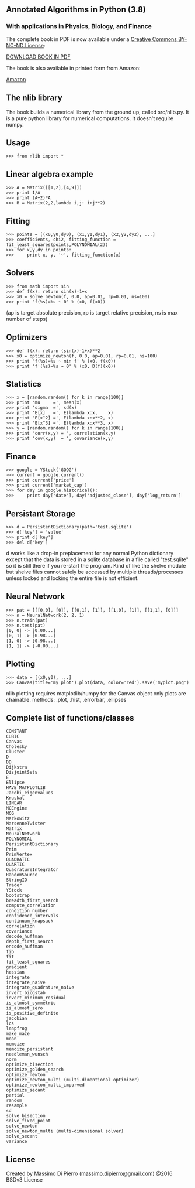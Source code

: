 ## Annotated Algorithms in Python (3.8)

### With applications in Physics, Biology, and Finance

The complete book in PDF is now available under a [Creative Commons BY-NC-ND License](http://creativecommons.org/licenses/by-nc-nd/3.0/legalcode):

[DOWNLOAD BOOK IN PDF](https://raw.githubusercontent.com/mdipierro/nlib/master/docs/book_numerical.pdf)

The book is also available in printed form from Amazon:

[Amazon](http://www.amazon.com/Annotated-Algorithms-Python-Applications-Physics/dp/0991160401)

## The nlib library

The book builds a numerical library from the ground up, called src/nlib.py.
It is a pure python library for numerical computations. It doesn't require numpy.

## Usage

    >>> from nlib import *

## Linear algebra example

    >>> A = Matrix([[1,2],[4,9]])
    >>> print 1/A 
    >>> print (A+2)*A
    >>> B = Matrix(2,2,lambda i,j: i+j**2)

## Fitting

    >>> points = [(x0,y0,dy0), (x1,y1,dy1), (x2,y2,dy2), ...]
    >>> coefficients, chi2, fitting_function = fit_least_squares(points,POLYNOMIAL(2))
    >>> for x,y,dy in points:
    >>>     print x, y, '~', fitting_function(x)

## Solvers
    
    >>> from math import sin
    >>> def f(x): return sin(x)-1+x
    >>> x0 = solve_newton(f, 0.0, ap=0.01, rp=0.01, ns=100)
    >>> print 'f(%s)=%s ~ 0' % (x0, f(x0))

(ap is target absolute precision, rp is target relative precision, ns is max number of steps)

## Optimizers

    >>> def f(x): return (sin(x)-1+x)**2
    >>> x0 = optimize_newton(f, 0.0, ap=0.01, rp=0.01, ns=100)
    >>> print 'f(%s)=%s ~ min f' % (x0, f(x0))    
    >>> print 'f'(%s)=%s ~ 0' % (x0, D(f)(x0))    

## Statistics

    >>> x = [random.random() for k in range(100)]
    >>> print 'mu     =', mean(x)
    >>> print 'sigma  =', sd(x)
    >>> print 'E[x]   =', E(lambda x:x,    x)
    >>> print 'E[x^2] =', E(lambda x:x**2, x)
    >>> print 'E[x^3] =', E(lambda x:x**3, x)
    >>> y = [random.random() for k in range(100)]
    >>> print 'corr(x,y) = ', correlation(x,y)
    >>> print 'cov(x,y)  = ', covariance(x,y)

## Finance

    >>> google = YStock('GOOG')
    >>> current = google.current()
    >>> print current['price']                                                                          
    >>> print current['market_cap']                                                                
    >>> for day in google.historical():
    >>>     print day['date'], day['adjusted_close'], day['log_return']

## Persistant Storage

    >>> d = PersistentDictionary(path='test.sqlite')
    >>> d['key'] = 'value'
    >>> print d['key']
    >>> del d['key']

d works like a drop-in preplacement for any normal Python dictionary except that the data is stored in a sqlite database in a file called  "test.sqlite" so it is still there if you re-start the program. Kind of like the shelve module but shelve files cannot safely be accessed by multiple threads/processes unless locked and locking the entire file is not efficient.

## Neural Network

    >>> pat = [[[0,0], [0]], [[0,1], [1]], [[1,0], [1]], [[1,1], [0]]]
    >>> n = NeuralNetwork(2, 2, 1)
    >>> n.train(pat)
    >>> n.test(pat)
    [0, 0] -> [0.00...]
    [0, 1] -> [0.98...]
    [1, 0] -> [0.98...]
    [1, 1] -> [-0.00...]

## Plotting

    >>> data = [(x0,y0), ...]
    >>> Canvas(title='my plot').plot(data, color='red').save('myplot.png')

nlib plotting requires matplotlib/numpy for the Canvas object only
plots are chainable. methods: .plot, .hist, .errorbar, .ellipses

## Complete list of functions/classes

    CONSTANT
    CUBIC
    Canvas
    Cholesky
    Cluster
    D
    DD
    Dijkstra
    DisjointSets
    E
    Ellipse
    HAVE_MATPLOTLIB
    Jacobi_eigenvalues
    Kruskal
    LINEAR
    MCEngine
    MCG
    Markowitz
    MarsenneTwister
    Matrix
    NeuralNetwork
    POLYNOMIAL
    PersistentDictionary
    Prim
    PrimVertex
    QUADRATIC
    QUARTIC
    QuadratureIntegrator
    RandomSource
    StringIO
    Trader
    YStock
    bootstrap
    breadth_first_search
    compute_correlation
    condition_number
    confidence_intervals
    continuum_knapsack
    correlation
    covariance
    decode_huffman
    depth_first_search
    encode_huffman
    fib
    fit
    fit_least_squares
    gradient
    hessian
    integrate
    integrate_naive
    integrate_quadrature_naive
    invert_bicgstab
    invert_minimum_residual
    is_almost_symmetric
    is_almost_zero
    is_positive_definite
    jacobian
    lcs
    leapfrog
    make_maze
    mean
    memoize
    memoize_persistent
    needleman_wunsch
    norm
    optimize_bisection
    optimize_golden_search
    optimize_newton
    optimize_newton_multi (multi-dimentional optimizer)
    optimize_newton_multi_imporved
    optimize_secant
    partial
    random
    resample
    sd
    solve_bisection
    solve_fixed_point
    solve_newton
    solve_newton_multi (multi-dimensional solver)
    solve_secant
    variance

## License

Created by Massimo Di Pierro (massimo.dipierro@gmail.com) @2016 BSDv3 License
